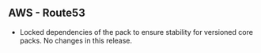 ## AWS - Route53

- Locked dependencies of the pack to ensure stability for versioned core packs. No changes in this release.